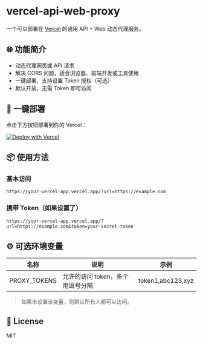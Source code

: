 # vercel-api-web-proxy

一个可以部署在 [Vercel](https://vercel.com) 的通用 API + Web 动态代理服务。

## 🌐 功能简介

- 动态代理网页或 API 请求
- 解决 CORS 问题，适合浏览器、前端开发或工具使用
- 一键部署，支持设置 Token 授权（可选）
- 默认开放，无需 Token 即可访问

## 🚀 一键部署

点击下方按钮部署到你的 Vercel：

[![Deploy with Vercel](https://vercel.com/button)](https://vercel.com/new/git/external?repository-url=https://github.com/your-username/vercel-api-web-proxy)

## 📦 使用方法

### 基本访问

```
https://your-vercel-app.vercel.app/?url=https://example.com
```

### 携带 Token（如果设置了）

```
https://your-vercel-app.vercel.app/?url=https://example.com&token=your-secret-token
```

## ⚙️ 可选环境变量

| 名称 | 说明 | 示例 |
|------|------|------|
| PROXY_TOKENS | 允许的访问 token，多个用逗号分隔 | token1,abc123,xyz |

> 如果未设置该变量，则默认所有人都可以访问。

## 📄 License

MIT
